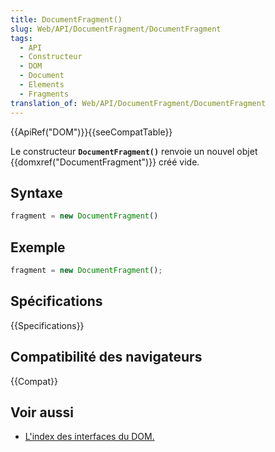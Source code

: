 ```yaml
---
title: DocumentFragment()
slug: Web/API/DocumentFragment/DocumentFragment
tags:
  - API
  - Constructeur
  - DOM
  - Document
  - Elements
  - Fragments
translation_of: Web/API/DocumentFragment/DocumentFragment
---
```

{{ApiRef("DOM")}}{{seeCompatTable}}

Le constructeur **`DocumentFragment()`** renvoie un nouvel objet  {{domxref("DocumentFragment")}} créé vide.

## Syntaxe

```js
fragment = new DocumentFragment()
```

## Exemple

```js
fragment = new DocumentFragment();
```

## Spécifications

{{Specifications}}

## Compatibilité des navigateurs

{{Compat}}

## Voir aussi

- [L'index des interfaces du DOM.](/fr/docs/Web/API/Document_Object_Model)
